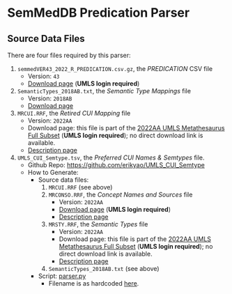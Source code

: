 # SemMedDB Predication Parser

## Source Data Files

There are four files required by this parser:

1. `semmedVER43_2022_R_PREDICATION.csv.gz`, the _PREDICATION_ CSV file
    - Version: `43`
    - [Download page](https://lhncbc.nlm.nih.gov/ii/tools/SemRep_SemMedDB_SKR/SemMedDB_download.html) (**UMLS login required**)
2. `SemanticTypes_2018AB.txt`, the _Semantic Type Mappings_ file
    - Version: `2018AB`
    - [Download page](https://lhncbc.nlm.nih.gov/ii/tools/MetaMap/documentation/SemanticTypesAndGroups.html)
3. `MRCUI.RRF`, the _Retired CUI Mapping_ file
    - Version: `2022AA`
    - Download page: this file is part of the [2022AA UMLS Metathesaurus Full Subset](https://www.nlm.nih.gov/research/umls/licensedcontent/umlsarchives04.html) (**UMLS login required**); no direct download link is available.
    - [Description page](https://www.ncbi.nlm.nih.gov/books/NBK9685/table/ch03.T.retired_cui_mapping_file_mrcui_rr/)
4. `UMLS_CUI_Semtype.tsv`, the _Preferred CUI Names & Semtypes_ file.
    - Github Repo: https://github.com/erikyao/UMLS_CUI_Semtype
    - How to Generate:
        - Source data files:
            1. `MRCUI.RRF` (see above)
            2. `MRCONSO.RRF`, the _Concept Names and Sources_ file
                - Version: `2022AA`
                - [Download page](https://www.nlm.nih.gov/research/umls/licensedcontent/umlsarchives04.html) (**UMLS login required**)
                - [Description page](https://www.ncbi.nlm.nih.gov/books/NBK9685/table/ch03.T.concept_names_and_sources_file_mr/)
            3. `MRSTY.RRF`, the _Semantic Types_ file
                - Version: `2022AA`
                - Download page: this file is part of the [2022AA UMLS Metathesaurus Full Subset](https://www.nlm.nih.gov/research/umls/licensedcontent/umlsarchives04.html) (**UMLS login required**); no direct download link is available.
                - [Description page](https://www.ncbi.nlm.nih.gov/books/NBK9685/table/ch03.Tf/)
            4. `SemanticTypes_2018AB.txt` (see above)
        - Script: [parser.py](https://github.com/erikyao/UMLS_CUI_Semtype/blob/main/parser.py)
            - Filename is as hardcoded [here](https://github.com/erikyao/UMLS_CUI_Semtype/blob/main/parser.py#L188).